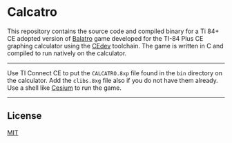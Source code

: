 # Calcatro
This repository contains the source code and compiled binary for a Ti 84+ CE adopted version of [Balatro](https://playbalatro.com/) game developed for the TI-84 Plus CE graphing calculator using the [CEdev](https://ce-programming.github.io/toolchain/) toolchain. The game is written in C and compiled to run natively on the calculator.

---

Use TI Connect CE to put the `CALCATRO.8xp` file found in the `bin` directory on the calculator. Add the `clibs.8xg` file also if you do not have them already. Use a shell like [Cesium](https://github.com/mateoconlechuga/cesium/tree/v3.7.0) to run the game.

---

## License

[MIT](LICENSE)
